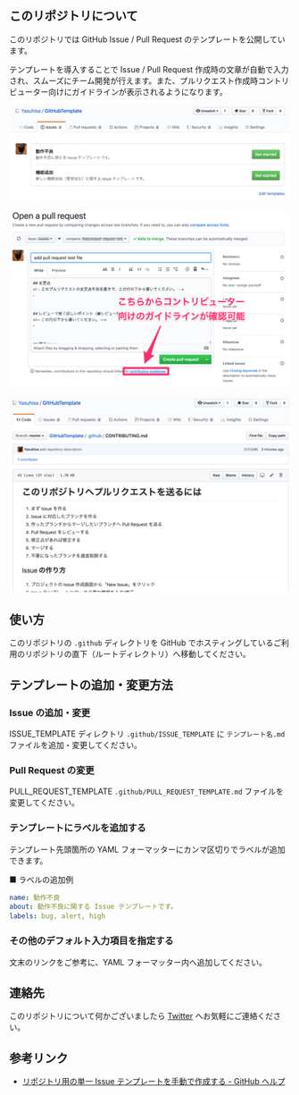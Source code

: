 ## このリポジトリについて
このリポジトリでは GitHub Issue / Pull Request のテンプレートを公開しています。

テンプレートを導入することで Issue / Pull Request 作成時の文章が自動で入力され、スムーズにチーム開発が行えます。また、プルリクエスト作成時コントリビューター向けにガイドラインが表示されるようになります。

![Issue テンプレート](./issue-template.png)

![Pull Request テンプレート](./pull-request-template.png)

![Contributing テンプレート](./contributing.png)

## 使い方
このリポジトリの `.github` ディレクトリを GitHub でホスティングしているご利用のリポジトリの直下（ルートディレクトリ）へ移動してください。


## テンプレートの追加・変更方法
### Issue の追加・変更
ISSUE_TEMPLATE ディレクトリ `.github/ISSUE_TEMPLATE` に `テンプレート名.md` ファイルを追加・変更してください。

### Pull Request の変更
PULL_REQUEST_TEMPLATE `.github/PULL_REQUEST_TEMPLATE.md` ファイルを変更してください。

### テンプレートにラベルを追加する
テンプレート先頭箇所の YAML フォーマッターにカンマ区切りでラベルが追加できます。

■ ラベルの追加例

```yaml
name: 動作不良
about: 動作不良に関する Issue テンプレートです。
labels: bug, alert, high
```

### その他のデフォルト入力項目を指定する
文末のリンクをご参考に、YAML フォーマッター内へ追加してください。

## 連絡先
このリポジトリについて何かございましたら [Twitter](https://twitter.com/pakorepqu) へお気軽にご連絡ください。

## 参考リンク
- [リポジトリ用の単一 Issue テンプレートを手動で作成する - GitHub ヘルプ](https://help.github.com/ja/github/building-a-strong-community/manually-creating-a-single-issue-template-for-your-repository)